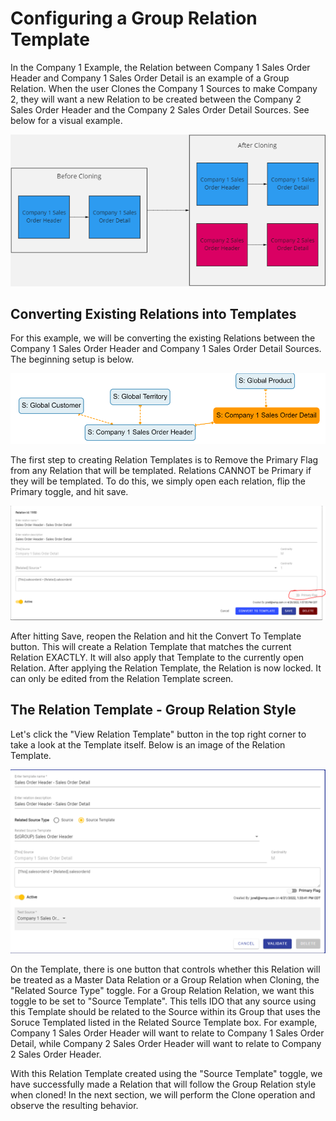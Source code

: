 # Configuring a Group Relation Template

In the Company 1 Example, the Relation between Company 1 Sales Order Header and Company 1 Sales Order Detail is an example of a Group Relation. When the user Clones the Company 1 Sources to make Company 2, they will want a new Relation to be created between the Company 2 Sales Order Header and the Company 2 Sales Order Detail Sources. See below for a visual example.&#x20;

![Desired Group Relation behavior when Cloning](<../../../.gitbook/assets/image (393) (1).png>)

## Converting Existing Relations into Templates

For this example, we will be converting the existing Relations between the Company 1 Sales Order Header and Company 1 Sales Order Detail Sources. The beginning setup is below.

![Beginning Setup](<../../../.gitbook/assets/image (388) (1).png>)

The first step to creating Relation Templates is to Remove the Primary Flag from any Relation that will be templated. Relations CANNOT be Primary if they will be templated. To do this, we simply open each relation, flip the Primary toggle, and hit save.&#x20;

![De-primary the Relation](<../../../.gitbook/assets/image (402) (1).png>)

After hitting Save, reopen the Relation and hit the Convert To Template button. This will create a Relation Template that matches the current Relation EXACTLY. It will also apply that Template to the currently open Relation. After applying the Relation Template, the Relation is now locked. It can only be edited from the Relation Template screen.

## The Relation Template - Group Relation Style

Let's click the "View Relation Template" button in the top right corner to take a look at the Template itself. Below is an image of the Relation Template.&#x20;

![](<../../../.gitbook/assets/image (387) (1).png>)

On the Template, there is one button that controls whether this Relation will be treated as a Master Data Relation or a Group Relation when Cloning, the "Related Source Type" toggle. For a Group Relation Relation, we want this toggle to be set to "Source Template". This tells IDO that any source using this Template should be related to the Source within its Group that uses the Soruce Templated listed in the Related Source Template box. For example, Company 1 Sales Order Header will want to relate to Company 1 Sales Order Detail, while Company 2 Sales Order Header will want to relate to Company 2 Sales Order Header.&#x20;

With this Relation Template created using the "Source Template" toggle, we have successfully made a Relation that will follow the Group Relation style when cloned! In the next section, we will perform the Clone operation and observe the resulting behavior.

